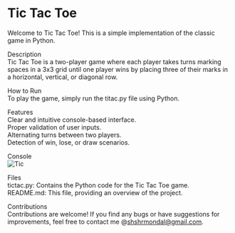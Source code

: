 # Tic Tac Toe
Welcome to Tic Tac Toe! This is a simple implementation of the classic game in Python.  

Description  
Tic Tac Toe is a two-player game where each player takes turns marking spaces in a 3x3 grid until one player wins by placing three of their marks in a horizontal, vertical, or diagonal row.

How to Run  
To play the game, simply run the titac.py file using Python.  

Features  
Clear and intuitive console-based interface.  
Proper validation of user inputs.  
Alternating turns between two players.  
Detection of win, lose, or draw scenarios.  

Console  
![Tic](https://github.com/user-attachments/assets/d3c4af45-f933-4bb7-b5a6-a94f0f13953b)

Files  
tictac.py: Contains the Python code for the Tic Tac Toe game.  
README.md: This file, providing an overview of the project.  

Contributions  
Contributions are welcome! If you find any bugs or have suggestions for improvements, feel free to contact me @shshrmondal@gmail.com.  


